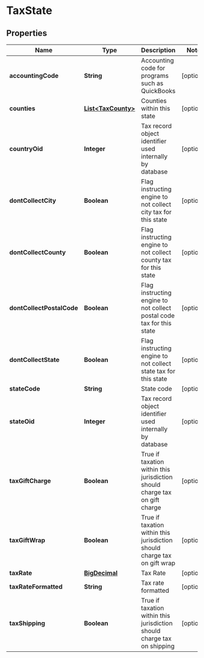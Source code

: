 
# TaxState

## Properties
Name | Type | Description | Notes
------------ | ------------- | ------------- | -------------
**accountingCode** | **String** | Accounting code for programs such as QuickBooks |  [optional]
**counties** | [**List&lt;TaxCounty&gt;**](TaxCounty.md) | Counties within this state |  [optional]
**countryOid** | **Integer** | Tax record object identifier used internally by database |  [optional]
**dontCollectCity** | **Boolean** | Flag instructing engine to not collect city tax for this state |  [optional]
**dontCollectCounty** | **Boolean** | Flag instructing engine to not collect county tax for this state |  [optional]
**dontCollectPostalCode** | **Boolean** | Flag instructing engine to not collect postal code tax for this state |  [optional]
**dontCollectState** | **Boolean** | Flag instructing engine to not collect state tax for this state |  [optional]
**stateCode** | **String** | State code |  [optional]
**stateOid** | **Integer** | Tax record object identifier used internally by database |  [optional]
**taxGiftCharge** | **Boolean** | True if taxation within this jurisdiction should charge tax on gift charge |  [optional]
**taxGiftWrap** | **Boolean** | True if taxation within this jurisdiction should charge tax on gift wrap |  [optional]
**taxRate** | [**BigDecimal**](BigDecimal.md) | Tax Rate |  [optional]
**taxRateFormatted** | **String** | Tax rate formatted |  [optional]
**taxShipping** | **Boolean** | True if taxation within this jurisdiction should charge tax on shipping |  [optional]




